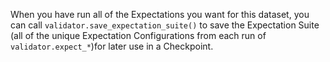 When you have run all of the Expectations you want for this dataset, you can call `validator.save_expectation_suite()` to save the Expectation Suite (all of the unique Expectation Configurations from each run of `validator.expect_*`)for later use in a Checkpoint.

```python name="tests/integration/docusaurus/deployment_patterns/aws_cloud_storage_pandas.py save_expectations"
```
